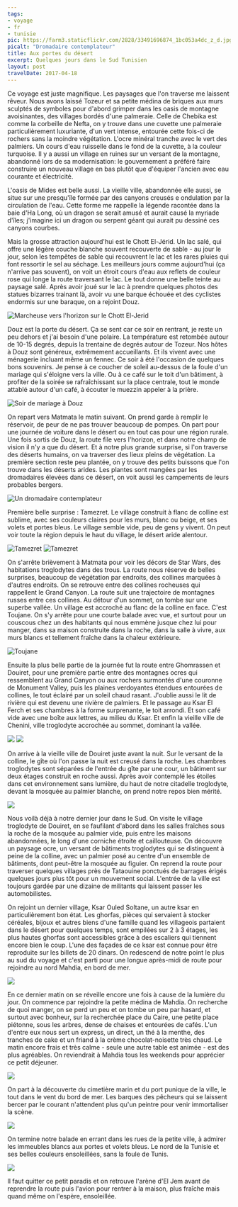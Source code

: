 ```yaml
---
tags:
- voyage
- fr
- tunisie
pic: https://farm3.staticflickr.com/2828/33491696874_1bc053a4dc_z_d.jpg
picalt: "Dromadaire contemplateur"
title: Aux portes du désert
excerpt: Quelques jours dans le Sud Tunisien
layout: post
travelDate: 2017-04-18
---
```


Ce voyage est juste magnifique. Les paysages que l'on traverse me laissent rêveur. Nous avons laissé Tozeur et sa petite médina de briques aux murs sculptés de symboles pour d'abord grimper dans les oasis de montagne avoisinantes, des villages bordés d'une palmeraie. Celle de Chebika est comme la corbeille de Nefta, on y trouve dans une cuvette une palmeraie particulièrement luxuriante, d'un vert intense, entourée cette fois-ci de rochers sans la moindre végétation. L'ocre minéral tranche avec le vert des palmiers. Un cours d'eau ruisselle dans le fond de la cuvette, à la couleur turquoise. Il y a aussi un village en ruines sur un versant de la montagne, abandonné lors de sa modernisation: le gouvernement a préféré faire construire un nouveau village en bas plutôt que d'équiper l'ancien avec eau courante et électricité.



L'oasis de Mides est belle aussi. La vieille ville, abandonnée elle aussi, se situe sur une presqu'île formée par des canyons creusés e ondulation par la circulation de l'eau. Cette forme me rappelle la légende racontée dans la baie d'Ha Long, où un dragon se serait amusé et aurait causé la myriade d'îles; j'imagine ici un dragon ou serpent géant qui aurait pu dessiné ces canyons courbes.



Mais la grosse attraction aujourd'hui est le Chott El-Jérid. Un lac salé, qui offre une légère couche blanche souvent recouverte de sable - au jour le jour, selon les tempêtes de sable qui recouvrent le lac et les rares pluies qui font ressortir le sel au séchage. Les meilleurs jours comme aujourd'hui (ça n'arrive pas souvent), on voit un étroit cours d'eau aux reflets de couleur rose qui longe la route traversant le lac. Le tout donne une belle teinte au paysage salé.
Après avoir joué sur le lac à prendre quelques photos des statues bizarres trainant là, avoir vu une barque échouée et des cyclistes endormis sur une baraque, on a rejoint Douz.

![](https://farm5.staticflickr.com/4168/34262424510_1b47e48298_k_d.jpg "Marcheuse vers l'horizon sur le Chott El-Jerid")

Douz est la porte du désert. Ça se sent car ce soir en rentrant, je reste un peu dehors et j'ai besoin d'une polaire. La température est retombée autour de 10-15 degrés, depuis la trentaine de degrés autour de Tozeur.
Nos hôtes à Douz sont généreux, extrêmement accueillants. Et ils vivent avec une ménagerie incluant même un fennec.
Ce soir à été l'occasion de quelques bons souvenirs. Je pense à ce coucher de soleil au-dessus de la foule d'un mariage qui s'éloigne vers la ville. Ou à ce café sur le toit d'un bâtiment, à profiter de la soirée se rafraîchissant sur la place centrale, tout le monde attablé autour d'un café, à écouter le muezzin appeler à la prière.

![](https://farm5.staticflickr.com/4176/34517147521_17ce0e74df_z_d.jpg "Soir de mariage à Douz")

On repart vers Matmata le matin suivant. On prend garde à remplir le réservoir, de peur de ne pas trouver beaucoup de pompes. On part pour une journée de voiture dans le désert ou en tout cas pour une région rurale. Une fois sortis de Douz, la route file vers l'horizon, et dans notre champ de vision il n'y a que du désert.
Et à notre plus grande surprise, si l'on traverse des déserts humains, on va traverser des lieux pleins de végétation. La première section reste peu plantée, on y trouve des petits buissons que l'on trouve dans les déserts arides. Les plantes sont mangées par les dromadaires élevées dans ce désert, on voit aussi les campements de leurs probables bergers.

![](https://farm3.staticflickr.com/2828/33491696874_a90760b259_k_d.jpg "Un dromadaire contemplateur")

Première belle surprise : Tamezret. Le village construit à flanc de colline est sublime, avec ses couleurs claires pour les murs, blanc ou beige, et ses volets et portes bleus. Le village semble vide, peu de gens y vivent. On peut voir toute la région depuis le haut du village, le désert aride alentour.

![](https://farm5.staticflickr.com/4168/33995431910_59cff5e77f_z_d.jpg "Tamezret") ![](https://farm3.staticflickr.com/2892/33569709593_708b36b2c5_z_d.jpg "Tamezret")

On s'arrête brièvement à Matmata pour voir les décors de Star Wars, des habitations troglodytes dans des trous.
La route nous réserve de belles surprises, beaucoup de végétation par endroits, des collines marquées à d'autres endroits.
On se retrouve entre des collines rocheuses qui rappellent le Grand Canyon. La route suit une trajectoire de montagnes russes entre ces collines. Au détour d'un sommet, on tombe sur une superbe vallée. Un village est accroché au flanc de la colline en face. C'est Toujane. On s'y arrête pour une courte balade avec vue, et surtout pour un couscous chez un des habitants qui nous emmène jusque chez lui pour manger, dans sa maison construite dans la roche, dans la salle à vivre, aux murs blancs et tellement fraîche dans la chaleur extérieure.

![](https://farm3.staticflickr.com/2851/34363916415_fe66d24a7b_k_d.jpg "Toujane")

Ensuite la plus belle partie de la journée fut la route entre Ghomrassen et Douiret, pour une première partie entre des montagnes ocres qui ressemblent au Grand Canyon ou aux rochers surmontés d'une couronne de Monument Valley, puis les plaines verdoyantes étendues entourées de collines, le tout éclairé par un soleil chaud rasant. J'oublie aussi le lit de rivière qui est devenu une rivière de palmiers. Et le passage au Ksar El Ferch et ses chambres à la forme surprenante, le toit arrondi. Et son café vide avec une boîte aux lettres, au milieu du Ksar. Et enfin la vieille ville de Chenini, ville troglodyte accrochée au sommet, dominant la vallée.

![](https://farm5.staticflickr.com/4188/33505718193_0029fb8c16_k_d.jpg " ")
![](https://farm3.staticflickr.com/2859/34184769731_c25c86d949_k_d.jpg " ")

On arrive à la vieille ville de Douiret juste avant la nuit. Sur le versant de la colline, le gîte où l'on passe la nuit est creusé dans la roche. Les chambres troglodytes sont séparées de l'entrée du gîte par une cour, un bâtiment sur deux étages construit en roche aussi. Après avoir contemplé les étoiles dans cet environnement sans lumière, du haut de notre citadelle troglodyte, devant la mosquée au palmier blanche, on prend notre repos bien mérité.

![](https://farm3.staticflickr.com/2860/33330080384_11d2ede3d0_k_d.jpg " ")

Nous voilà déjà à notre dernier jour dans le Sud. On visite le village troglodyte de Douiret, en se faufilant d'abord dans les salles fraîches sous la roche de la mosquée au palmier vide, puis entre les maisons abandonnées, le long d'une corniche étroite et caillouteuse. On découvre un paysage ocre, un versant de bâtiments troglodytes qui se distinguent à peine de la colline, avec un palmier posé au centre d'un ensemble de bâtiments, dont peut-être la mosquée au figuier.
On reprend la route pour traverser quelques villages près de Tataouine ponctués de barrages érigés quelques jours plus tôt pour un mouvement social. L'entrée de la ville est toujours gardée par une dizaine de militants qui laissent passer les automobilistes.

On rejoint un dernier village, Ksar Ouled Soltane, un autre ksar en particulièrement bon état. Les ghorfas, pièces qui servaient à stocker céréales, bijoux et autres biens d'une famille quand les villageois partaient dans le désert pour quelques temps, sont empilées sur 2 à 3 étages, les plus hautes ghorfas sont accessibles grâce à des escaliers qui tiennent encore bien le coup. L'une des façades de ce ksar est connue pour être reproduite sur les billets de 20 dinars.
On redescend de notre point le plus au sud du voyage et c'est parti pour une longue après-midi de route pour rejoindre au nord Mahdia, en bord de mer.

![](https://farm3.staticflickr.com/2887/34277098275_cbb62bef4c_k_d.jpg " ")

En ce dernier matin on se réveille encore une fois à cause de la lumière du jour. On commence par rejoindre la petite médina de Mahdia. On recherche de quoi manger, on se perd un peu et on tombe un peu par hasard, et surtout avec bonheur, sur la recherchée place du Caire, une petite place piétonne, sous les arbres, dense de chaises et entourées de cafés. L'un d'entre eux nous sert un express, un direct, un thé à la menthe, des tranches de cake et un friand à la crème chocolat-noisette très chaud. Le matin encore frais et très calme - seule une autre table est animée - est des plus agréables. On reviendrait à Mahdia tous les weekends pour apprécier ce petit déjeuner.

![](https://farm3.staticflickr.com/2839/34229509266_b87c2a61e9_z_d.jpg " ")

On part à la découverte du cimetière marin et du port punique de la ville, le tout dans le vent du bord de mer. Les barques des pêcheurs qui se laissent bercer par le courant n'attendent plus qu'un peintre pour venir immortaliser la scène.

![](https://farm5.staticflickr.com/4192/33428095494_4c034867d1_k_d.jpg " ")

On termine notre balade en errant dans les rues de la petite ville, à admirer les immeubles blancs aux portes et volets bleus. Le nord de la Tunisie et ses belles couleurs ensoleillées, sans la foule de Tunis.

![](https://farm3.staticflickr.com/2833/34112661752_c257840946_k_d.jpg " ")

Il faut quitter ce petit paradis et on retrouve l'arène d'El Jem avant de reprendre la route puis l'avion pour rentrer à la maison, plus fraîche mais quand même on l'espère, ensoleillée.
